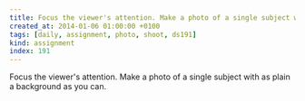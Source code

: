 ```yaml
---
title: Focus the viewer's attention. Make a photo of a single subject with as plain a background as you can.
created_at: 2014-01-06 01:00:00 +0100
tags: [daily, assignment, photo, shoot, ds191]
kind: assignment
index: 191
---
```


Focus the viewer's attention. Make a photo of a single subject with as plain a background as you can.
